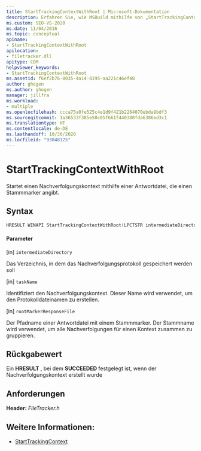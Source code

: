 ```yaml
---
title: StartTrackingContextWithRoot | Microsoft-Dokumentation
description: Erfahren Sie, wie MSBuild mithilfe von „StartTrackingContextWithRoot“ einen Nachverfolgungskontext unter Verwendung einer Antwortdatei startet, die einen Stammmarker angibt.
ms.custom: SEO-VS-2020
ms.date: 11/04/2016
ms.topic: conceptual
apiname:
- StartTrackingContextWithRoot
apilocation:
- filetracker.dll
apitype: COM
helpviewer_keywords:
- StartTrackingContextWithRoot
ms.assetid: f6ef2b76-8035-4a14-8195-aa221c46ef48
author: ghogen
ms.author: ghogen
manager: jillfra
ms.workload:
- multiple
ms.openlocfilehash: ccca75a0fe525c4e1d9f421b2264070ebda9bdf3
ms.sourcegitcommit: 1a36533f385e50c05f661f440380fda6386ed3c1
ms.translationtype: HT
ms.contentlocale: de-DE
ms.lasthandoff: 10/30/2020
ms.locfileid: "93048125"
---
```

# <a name="starttrackingcontextwithroot"></a>StartTrackingContextWithRoot

Startet einen Nachverfolgungskontext mithilfe einer Antwortdatei, die einen Stammmarker angibt.

## <a name="syntax"></a>Syntax

```cpp
HRESULT WINAPI StartTrackingContextWithRoot(LPCTSTR intermediateDirectory, LPCTSTR taskName, LPCTSTR rootMarkerResponseFile);
```

#### <a name="parameters"></a>Parameter

[in] `intermediateDirectory`

 Das Verzeichnis, in dem das Nachverfolgungsprotokoll gespeichert werden soll

[in] `taskName`

 Identifiziert den Nachverfolgungskontext. Dieser Name wird verwendet, um den Protokolldateinamen zu erstellen.

[in] `rootMarkerResponseFile`

 Der Pfadname einer Antwortdatei mit einem Stammmarker. Der Stammname wird verwendet, um alle Nachverfolgungen für einen Kontext zusammen zu gruppieren.

## <a name="return-value"></a>Rückgabewert

 Ein **HRESULT** , bei dem **SUCCEEDED** festgelegt ist, wenn der Nachverfolgungskontext erstellt wurde

## <a name="requirements"></a>Anforderungen

 **Header:** *FileTracker.h*

## <a name="see-also"></a>Weitere Informationen:

- [StartTrackingContext](../msbuild/starttrackingcontext.md)